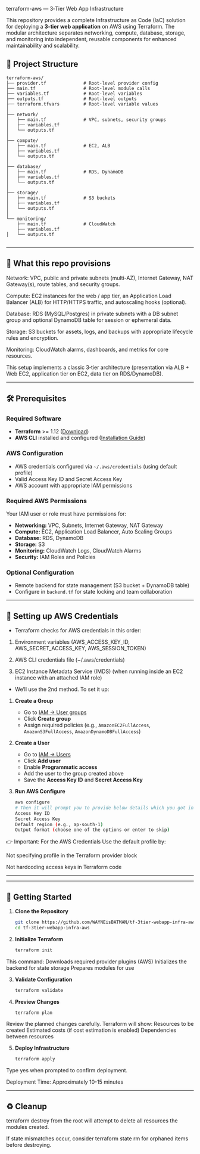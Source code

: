 
terraform-aws — 3‑Tier Web App Infrastructure

This repository provides a complete Infrastructure as Code (IaC) solution for deploying a **3-tier web application** on AWS using Terraform. The modular architecture separates networking, compute, database, storage, and monitoring into independent, reusable components for enhanced maintainability and scalability.


## 📂 Project Structure

```
terraform-aws/
├── provider.tf              # Root-level provider config
├── main.tf                  # Root-level module calls
├── variables.tf             # Root-level variables
├── outputs.tf               # Root-level outputs
├── terraform.tfvars         # Root-level variable values
│
├── network/
│   ├── main.tf              # VPC, subnets, security groups
│   ├── variables.tf
│   └── outputs.tf
│
├── compute/
│   ├── main.tf              # EC2, ALB 
│   ├── variables.tf
│   └── outputs.tf
│
├── database/
│   ├── main.tf              # RDS, DynamoDB
│   ├── variables.tf
│   └── outputs.tf
│
├── storage/
│   ├── main.tf              # S3 buckets
│   ├── variables.tf
│   └── outputs.tf
│
└── monitoring/
    ├── main.tf              # CloudWatch 
    ├── variables.tf
│   └── outputs.tf


```


---
## 🚀 What this repo provisions
Network: VPC, public and private subnets (multi-AZ), Internet Gateway, NAT Gateway(s), route tables, and security groups.

Compute: EC2 instances for the web / app tier, an Application Load Balancer (ALB) for HTTP/HTTPS traffic, and autoscaling hooks (optional).

Database: RDS (MySQL/Postgres) in private subnets with a DB subnet group and optional DynamoDB table for session or ephemeral data.

Storage: S3 buckets for assets, logs, and backups with appropriate lifecycle rules and encryption.

Monitoring: CloudWatch alarms, dashboards, and metrics for core resources.

This setup implements a classic 3‑tier architecture (presentation via ALB + Web EC2, application tier on EC2, data tier on RDS/DynamoDB).



---
<!-- ## 🛠️ Prerequisites

- [Terraform](https://developer.hashicorp.com/terraform/downloads) >= 1.12  
- [AWS CLI](https://docs.aws.amazon.com/cli/latest/userguide/getting-started-install.html) installed and configured  -->
## 🛠️ Prerequisites

### Required Software
- **Terraform** >= 1.12 ([Download](https://developer.hashicorp.com/terraform/downloads))
- **AWS CLI** installed and configured ([Installation Guide](https://docs.aws.amazon.com/cli/latest/userguide/getting-started-install.html))

### AWS Configuration
- AWS credentials configured via `~/.aws/credentials` (using default profile)
- Valid Access Key ID and Secret Access Key
- AWS account with appropriate IAM permissions

### Required AWS Permissions
Your IAM user or role must have permissions for:
- **Networking:** VPC, Subnets, Internet Gateway, NAT Gateway
- **Compute:** EC2, Application Load Balancer, Auto Scaling Groups
- **Database:** RDS, DynamoDB
- **Storage:** S3
- **Monitoring:** CloudWatch Logs, CloudWatch Alarms
- **Security:** IAM Roles and Policies

### Optional Configuration
- Remote backend for state management (S3 bucket + DynamoDB table)
- Configure in `backend.tf` for state locking and team collaboration

---
## 🔑 Setting up AWS Credentials

- Terraform checks for AWS credentials in this order:

1) Environment variables (AWS_ACCESS_KEY_ID, AWS_SECRET_ACCESS_KEY, AWS_SESSION_TOKEN)

2) AWS CLI credentials file (~/.aws/credentials)

3) EC2 Instance Metadata Service (IMDS) (when running inside an EC2 instance with an attached IAM role)

- We’ll use the 2nd method. To set it up:


1. **Create a Group**  
   - Go to [IAM → User groups](https://console.aws.amazon.com/iamv2/home#/groups)  
   - Click **Create group**  
   - Assign required policies (e.g., `AmazonEC2FullAccess`, `AmazonS3FullAccess`, `AmazonDynamoDBFullAccess`)  

2. **Create a User**  
   - Go to [IAM → Users](https://console.aws.amazon.com/iamv2/home#/users)  
   - Click **Add user**  
   - Enable **Programmatic access**  
   - Add the user to the group created above  
   - Save the **Access Key ID** and **Secret Access Key**  

3. **Run AWS Configure**  
   ```bash
   aws configure
   # Then it will prompt you to provide below details which you got in step 2:
   Access Key ID
   Secret Access Key
   Default region (e.g., ap-south-1)
   Output format (choose one of the options or enter to skip)   

   ```

👉 Important: For the AWS Credentials Use the default profile by:

Not specifying profile in the Terraform provider block

Not hardcoding access keys in Terraform code

---





---
## 🚀 Getting Started

1. **Clone the Repository**
   ```bash
   git clone https://github.com/WAYNEisBATMAN/tf-3tier-webapp-infra-aws.git
   cd tf-3tier-webapp-infra-aws
   ```

2. **Initialize Terraform**
   ```bash
   terraform init
   ```

This command:
Downloads required provider plugins (AWS)
Initializes the backend for state storage
Prepares modules for use

3. **Validate Configuration**
   ```bash
   terraform validate
   ```

4. **Preview Changes**
   ```bash
   terraform plan
   ```

Review the planned changes carefully. Terraform will show:
Resources to be created
Estimated costs (if cost estimation is enabled)
Dependencies between resources

5. **Deploy Infrastructure**
   ```bash
   terraform apply
   ```

Type yes when prompted to confirm deployment.

Deployment Time: Approximately 10-15 minutes

---



## ♻️ Cleanup
terraform destroy from the root will attempt to delete all resources the modules created.

If state mismatches occur, consider terraform state rm for orphaned items before destroying.